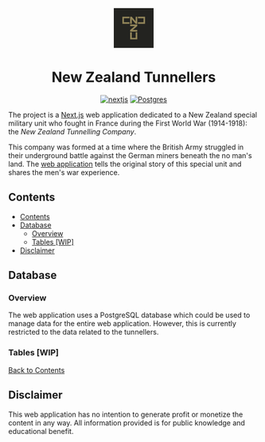 <div align="center">
    <img width="80" height="80" src="./public/apple-touch-icon-114x114.png"/>
</div>
<h1 align="center">
    New Zealand Tunnellers
</h1>
<p align="center">
    <a href="https://github.com/vercel/next.js">
        <img src="https://img.shields.io/badge/Next.js-black?logo=next.js&logoColor=white" alt="nextjs"></a>
    <a href="https://github.com/vercel/next.js">
        <img src="https://img.shields.io/badge/Postgres-%23316192.svg?logo=postgresql&logoColor=white" alt="Postgres"></a>
</p>

The project is a [Next.js](https://github.com/vercel/next.js) web application dedicated to a New Zealand special military unit who fought in France during the First World War (1914-1918): the _New Zealand Tunnelling Company_.

This company was formed at a time where the British Army struggled in their underground battle against the German miners beneath the no man's land. The [web application](https://www.nztunnellers.com) tells the original story of this special unit and shares the men's war experience.

## Contents

- [Contents](#contents)
- [Database](#database)
  - [Overview](#overview)
  - [Tables \[WIP\]](#tables-wip)
- [Disclaimer](#disclaimer)

## Database

### Overview

The web application uses a PostgreSQL database which could be used to manage data for the entire web application. However, this is currently restricted to the data related to the tunnellers.

### Tables [WIP]

[ Back to Contents](#contents)

## Disclaimer

This web application has no intention to generate profit or monetize the content in any way. All information provided is for public knowledge and educational benefit.
